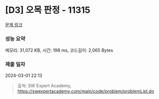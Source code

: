 # [D3] 오목 판정 - 11315 

[문제 링크](https://swexpertacademy.com/main/code/problem/problemDetail.do?contestProbId=AXaSUPYqPYMDFASQ) 

### 성능 요약

메모리: 31,072 KB, 시간: 198 ms, 코드길이: 2,065 Bytes

### 제출 일자

2024-03-01 22:13



> 출처: SW Expert Academy, https://swexpertacademy.com/main/code/problem/problemList.do